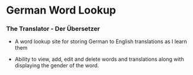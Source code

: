# German Word Lookup
### The Translator -  Der Übersetzer

- A word lookup site for storing German to English translations as I learn them

- Ability to view, add, edit and delete words and translations along with displaying the gender of the word.
